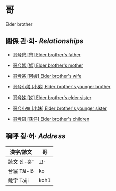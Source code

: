 # 哥
Elder brother

## 關係 관·희- _Relationships_

- [哥兮爸 \[爸\] Elder brother's father](member2.md)

- [哥兮媽 \[媽\] Elder brother's mother](member3.md)

- [哥兮某 \[阿嫂\] Elder brother's wife](member21.md)

- [哥兮小弟 \[小弟\] Elder brother's younger brother](member6.md)

- [哥兮姊 \[姊\] Elder brother's elder sister](member5.md)

- [哥兮小妹 \[小妹\] Elder brother's younger sister](member7.md)

- [哥兮囝 \[孫仔\] Elder brother's children](member22.md)



## 稱呼 칑·허· _Address_

漢字/諺文 | 哥
--- | ---
諺文 깐-뿐ˆ | 고·
台羅 Tâi-lô | ko
戴字 Taiji | koh1


